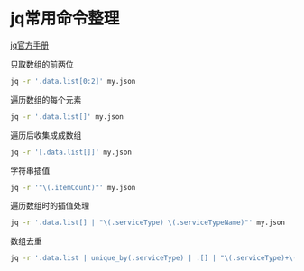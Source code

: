 # jq常用命令整理
[jq官方手册](https://jqlang.org/manual)

只取数组的前两位
```bash
jq -r '.data.list[0:2]' my.json
```

遍历数组的每个元素
```bash
jq -r '.data.list[]' my.json
```
遍历后收集成成数组
```bash
jq -r '[.data.list[]]' my.json
```

字符串插值
```bash
jq -r '"\(.itemCount)"' my.json
```

遍历数组时的插值处理
```bash
jq -r '.data.list[] | "\(.serviceType) \(.serviceTypeName)"' my.json
```

数组去重
```bash
jq -r '.data.list | unique_by(.serviceType) | .[] | "\(.serviceType)+\(.serviceTypeName)"' my.json
```
